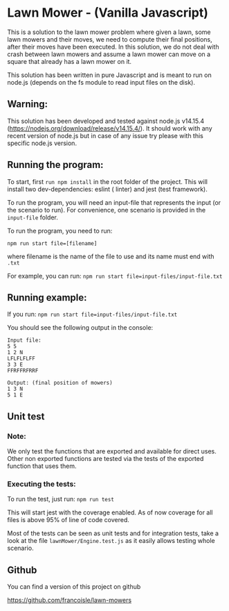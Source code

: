 # Lawn Mower - (Vanilla Javascript)

This is a solution to the lawn mower problem where given a lawn, some lawn mowers and their moves, we need to compute
their final positions, after their moves have been executed. In this solution, we do not deal with crash between lawn mowers
and assume a lawn mower can move on a square that already has a lawn mower on it.

This solution has been written in pure Javascript and is meant to run on node.js (depends on the fs module to read input
files on the disk).

## Warning:

This solution has been developed and tested against node.js v14.15.4 (https://nodejs.org/download/release/v14.15.4/). It
should work with any recent version of node.js but in case of any issue try please with this specific node.js version.

## Running the program:

To start, first `run npm install` in the root folder of the project. This will install two dev-dependencies: eslint (
linter) and jest (test framework).

To run the program, you will need an input-file that represents the input (or the scenario to run). For convenience, one
scenario is provided in the `input-file` folder.

To run the program, you need to run:

`npm run start file=[filename]`

where filename is the name of the file to use and its name must end with `.txt`

For example, you can run:
`npm run start file=input-files/input-file.txt`

## Running example:

If you run:
`npm run start file=input-files/input-file.txt`

You should see the following output in the console:

```
Input file:
5 5
1 2 N
LFLFLFLFF
3 3 E
FFRFFRFRRF

Output: (final position of mowers)
1 3 N
5 1 E
```

## Unit test

### Note:

We only test the functions that are exported and available for direct uses. Other non exported functions are tested via
the tests of the exported function that uses them.

### Executing the tests:

To run the test, just run:
`npm run test`

This will start jest with the coverage enabled. As of now coverage for all files is above 95% of line of code covered.

Most of the tests can be seen as unit tests and for integration tests, take a look at the file
`lawnMower/Engine.test.js` as it easily allows testing whole scenario.

## Github

You can find a version of this project on github

https://github.com/francoisle/lawn-mowers
